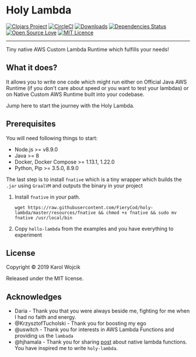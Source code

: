# Holy Lambda

[![Clojars Project](https://img.shields.io/clojars/v/fierycod/holy-lambda.svg?logo=clojure&logoColor=white)](https://clojars.org/fierycod/holy-lambda)
[![CircleCI](https://circleci.com/gh/FieryCod/holy-lambda/tree/master.svg?style=svg)](https://circleci.com/gh/FieryCod/holy-lambda/tree/master)
[![Downloads](https://jarkeeper.com/fierycod/holy-lambda/downloads.svg)](https://jarkeeper.com/fierycod/holy-lambda)
[![Dependencies Status](https://jarkeeper.com/fierycod/holy-lambda/status.svg)](https://jarkeeper.com/fierycod/holy-lambda)
[![Open Source Love](https://badges.frapsoft.com/os/v1/open-source.svg?v=103)](https://github.com/ellerbrock/open-source-badges/)
[![MIT Licence](https://badges.frapsoft.com/os/mit/mit.svg?v=103)](https://opensource.org/licenses/mit-license.php)

---

Tiny native AWS Custom Lambda Runtime which fulfills your needs!

## What it does?
It allows you to write one code which might run either on Official Java AWS Runtime (if you don't care about speed or you want to test your lambdas)
or on Native Custom AWS Runtime built into your codebase.

Jump here to start the journey with the Holy Lambda.

## Prerequisites
You will need following things to start:
- Node.js >= v8.9.0
- Java >= 8
- Docker, Docker Compose >= 1.13.1, 1.22.0
- Python, Pip >= 3.5.0, 8.9.0

The last step is to install `fnative` which is a tiny wrapper which builds the `.jar` using `GraalVM` and outputs the binary in your project
1. Install `fnative` in your path.
   ```
   wget https://raw.githubusercontent.com/FieryCod/holy-lambda/master/resources/fnative && chmod +x fnative && sudo mv fnative /usr/local/bin
   ```
2. Copy `hello-lambda` from the examples and you have everything to experiment

## License
Copyright © 2019 Karol Wojcik

Released under the MIT license.

## Acknowledges
- Daria - Thank you that you were always beside me, fighting for me when I had no faith and energy.
- @KrzysztofTucholski - Thank you for boosting my ego
- @uswitch - Thank you for interests in AWS Lambda Functions and providing us the `lambada`
- @hjhamala - Thank you for sharing [post](https://dev.solita.fi/2018/12/07/fast-starting-clojure-lambdas-using-graalvm.html) about native lambda functions. You have inspired me to write `holy-lambda`.
